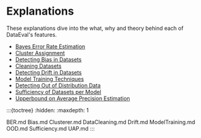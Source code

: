 Explanations
============

These explanations dive into the what, why and theory behind each of DataEval's features.

- [Bayes Error Rate Estimation](BER.md)
- [Cluster Assignment](Clusterer.md)
- [Detecting Bias in Datasets](Bias.md)
- [Cleaning Datasets](DataCleaning.md)
- [Detecting Drift in Datasets](Drift.md)
- [Model Training Techniques](ModelTraining.md)
- [Detecting Out of Distribution Data](OOD.md)
- [Sufficiency of Datasets per Model](Sufficiency.md)
- [Upperbound on Average Precision Estimation](UAP.md)


:::{toctree}
:hidden:
:maxdepth: 1

BER.md
Bias.md
Clusterer.md
DataCleaning.md
Drift.md
ModelTraining.md
OOD.md
Sufficiency.md
UAP.md
:::